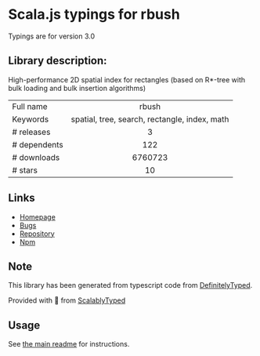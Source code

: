 
# Scala.js typings for rbush

Typings are for version 3.0

## Library description:
High-performance 2D spatial index for rectangles (based on R*-tree with bulk loading and bulk insertion algorithms)

|                    |                 |
| ------------------ | :-------------: |
| Full name          | rbush |
| Keywords           | spatial, tree, search, rectangle, index, math |
| # releases         | 3 |
| # dependents       | 122 |
| # downloads        | 6760723 |
| # stars            | 10 |

## Links
- [Homepage](https://github.com/mourner/rbush)
- [Bugs](https://github.com/mourner/rbush/issues)
- [Repository](https://github.com/mourner/rbush)
- [Npm](https://www.npmjs.com/package/rbush)
    


## Note
This library has been generated from typescript code from [DefinitelyTyped](https://definitelytyped.org).

Provided with :purple_heart: from [ScalablyTyped](https://github.com/oyvindberg/ScalablyTyped)

## Usage
See [the main readme](../../readme.md) for instructions.


